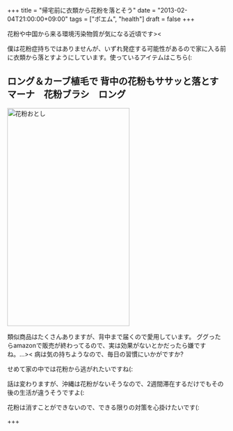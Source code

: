 +++
title =  "帰宅前に衣類から花粉を落とそう"
date =  "2013-02-04T21:00:00+09:00"
tags =  ["ポエム", "health"]
draft = false
+++
<p>花粉や中国から来る環境汚染物質が気になる近頃です>&lt;</p>

<p>僕は花粉症持ちではありませんが、いずれ発症する可能性があるので家に入る前に衣類から落とすようにしています。使っているアイテムはこちら(:</p>

## ロング＆カーブ植毛で 背中の花粉もササッと落とす マーナ　花粉ブラシ　ロング

<p><a href="http://www.flickr.com/photos/68742489@N02/8443496171/" title="花粉おとし by umeyuki1326, on Flickr"><img src="http://farm9.staticflickr.com/8221/8443496171_c7b5276bb4.jpg" width="281" height="500" alt="花粉おとし"></a></p>

<p>類似商品はたくさんありますが、背中まで届くので愛用しています。
ググったらamazonで販売が終わってるので、実は効果がないとかだったら嫌ですね。...>&lt;
病は気の持ちようなので、毎日の習慣にいかがですか?</p>

<p>せめて家の中では花粉から逃がれたいですね(:</p>

<p>話は変わりますが、沖縄は花粉がないそうなので、2週間滞在するだけでもその後の生活が違うそうですよ(:</p>

<div id="summary">
花粉は消すことができないので、できる限りの対策を心掛けたいです(:
</div>

+++
